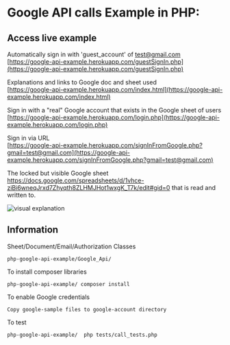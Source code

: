 
# Google API calls Example in PHP:

## Access live example
Automatically sign in with 'guest_account' of test@gmail.com   
[https://google-api-example.herokuapp.com/guestSignIn.php](https://google-api-example.herokuapp.com/guestSignIn.php)

Explanations and links to Google doc and sheet used    
[https://google-api-example.herokuapp.com/index.html](https://google-api-example.herokuapp.com/index.html)

Sign in with a "real" Google account that exists in the Google sheet of users       
[https://google-api-example.herokuapp.com/login.php](https://google-api-example.herokuapp.com/login.php)
   
Sign in via URL       
[https://google-api-example.herokuapp.com/signInFromGoogle.php?gmail=test@gmail.com](https://google-api-example.herokuapp.com/signInFromGoogle.php?gmail=test@gmail.com)


The locked but visible Google sheet https://docs.google.com/spreadsheets/d/1vhce-ziBi6wneqJrxd7Zhyqth8ZLHMJHot1wxgK_T7k/edit#gid=0 that is read and written to.

![visual explanation](https://github.com/steenhansen/php-google-api-example/blob/master/google-api.png)
## Information
Sheet/Document/Email/Authorization Classes

    php-google-api-example/Google_Api/


To install composer libraries
    
    php-google-api-example/ composer install


To enable Google credentials

    Copy google-sample files to google-account directory
    

To test
    
    php-google-api-example/  php tests/call_tests.php   

